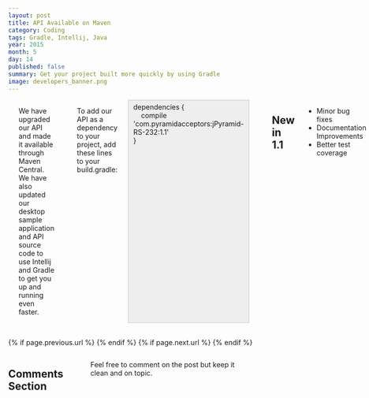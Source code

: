 ```yaml
---
layout: post
title: API Available on Maven
category: Coding
tags: Gradle, Intellij, Java
year: 2015
month: 5
day: 14
published: false
summary: Get your project built more quickly by using Gradle
image: developers_banner.png
---
```


<!-- Content -->
<div class="row">
	<div class="col-md-9 columns">
	<!-- CONTENT HERE -->

	<h1>RS-232 API Now Available on Maven</h1>

<p>We have upgraded our API and made it available through Maven Central. We have also updated our desktop sample application and API source code to use Intellij and Gradle to get you up and running even faster.</p>

<p>&nbsp;</p>

<p>To add our API as a dependency to your project, add these lines to your build.gradle:</p>

<div style="background:#eee;border:1px solid #ccc;padding:5px 10px;">dependencies {<br />
&nbsp; &nbsp; compile &#39;com.pyramidacceptors:jPyramid-RS-232:1.1&#39;<br />
}</div>

<p>&nbsp;</p>

<h2>New in 1.1</h2>

<ul>
	<li>Minor bug fixes</li>
	<li>Documentation Improvements</li>
	<li>Better test coverage</li>
</ul>

<p>&nbsp;Keep an eye out for more updates and maybe some cool example projects.&nbsp;</p>

<p>&nbsp;</p>

<p>Do you have an idea for PC bill acceptor application?&nbsp;</p>
	  
	<!-- END CONTENT-->  
	</div>
</div> 

<div class="row">
	<div class="span3 columns">&nbsp;</div>
	<div class="span6 column">
			<p class="pull-right">{% if page.previous.url %} <a href="{{page.previous.url}}" title="Previous Post: {{page.previous.title}}"><i class="icon-chevron-left"></i></a> 	{% endif %}   {% if page.next.url %} 	<a href="{{page.next.url}}" title="Next Post: {{page.next.title}}"><i class="icon-chevron-right"></i></a> 	{% endif %} </p>  
	</div>
</div>
	
<div class="row">	
    <div class="span9 columns">    
		<h2>Comments Section</h2>
	    <p>Feel free to comment on the post but keep it clean and on topic.</p>	
		<div id="disqus_thread"></div>
		<script type="text/javascript">
			/* * * CONFIGURATION VARIABLES: EDIT BEFORE PASTING INTO YOUR WEBPAGE * * */
			var disqus_shortname = 'ptidevelopers'; // required: replace example with your forum shortname
			var disqus_identifier = '{{ page.url }}';
			var disqus_url = 'http://pyramidtechnologies.github.com{{ page.url }}';
 
			
			/* * * DON'T EDIT BELOW THIS LINE * * */
			(function() {
				var dsq = document.createElement('script'); dsq.type = 'text/javascript'; dsq.async = true;
				dsq.src = 'http://' + disqus_shortname + '.disqus.com/embed.js';
				(document.getElementsByTagName('head')[0] || document.getElementsByTagName('body')[0]).appendChild(dsq);
			})();
		</script>
		<noscript>Please enable JavaScript to view the <a href="http://disqus.com/?ref_noscript">comments powered by Disqus.</a></noscript>
		<a href="http://disqus.com" class="dsq-brlink">blog comments powered by <span class="logo-disqus">Disqus</span></a>
	</div>
</div>

<!-- Twitter -->
<script>!function(d,s,id){var js,fjs=d.getElementsByTagName(s)[0];if(!d.getElementById(id)){js=d.createElement(s);js.id=id;js.src="//platform.twitter.com/widgets.js";fjs.parentNode.insertBefore(js,fjs);}}(document,"script","twitter-wjs");</script>

<!-- Google + -->
<script type="text/javascript">
  (function() {
    var po = document.createElement('script'); po.type = 'text/javascript'; po.async = true;
    po.src = 'https://apis.google.com/js/plusone.js';
    var s = document.getElementsByTagName('script')[0]; s.parentNode.insertBefore(po, s);
  })();
</script>

